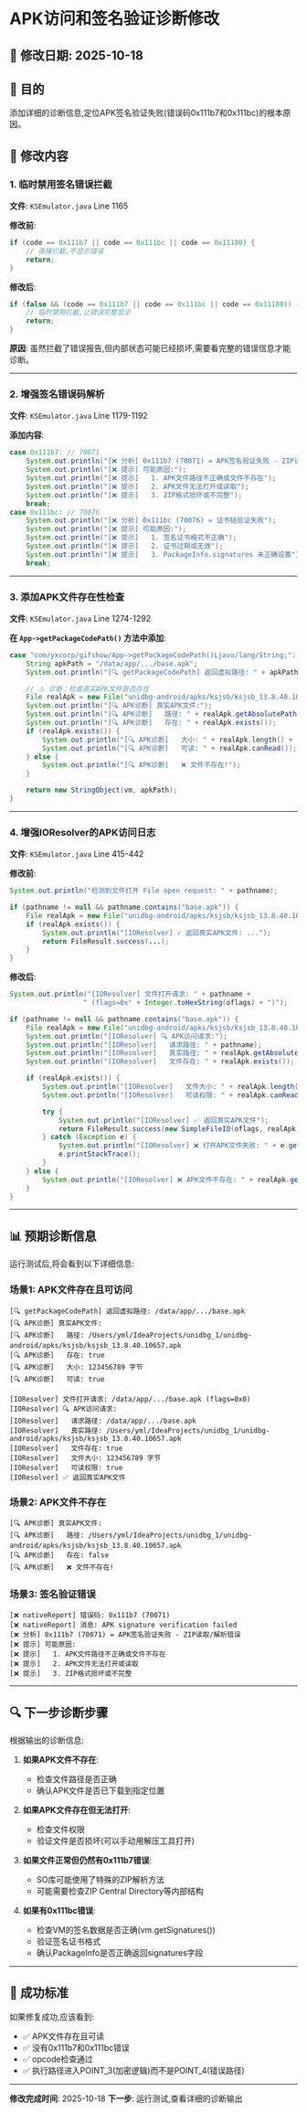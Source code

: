 # APK访问和签名验证诊断修改

## 📅 修改日期: 2025-10-18

## 🎯 目的

添加详细的诊断信息,定位APK签名验证失败(错误码0x111b7和0x111bc)的根本原因。

## 🔧 修改内容

### 1. 临时禁用签名错误拦截

**文件**: `KSEmulator.java` Line 1165

**修改前**:
```java
if (code == 0x111b7 || code == 0x111bc || code == 0x11180) {
    // 直接拦截,不显示错误
    return;
}
```

**修改后**:
```java
if (false && (code == 0x111b7 || code == 0x111bc || code == 0x11180)) {
    // 临时禁用拦截,让错误完整显示
    return;
}
```

**原因**: 虽然拦截了错误报告,但内部状态可能已经损坏,需要看完整的错误信息才能诊断。

---

### 2. 增强签名错误码解析

**文件**: `KSEmulator.java` Line 1179-1192

**添加内容**:
```java
case 0x111b7: // 70071
    System.out.println("[❌ 分析] 0x111b7 (70071) = APK签名验证失败 - ZIP读取/解析错误");
    System.out.println("[❌ 提示] 可能原因:");
    System.out.println("[❌ 提示]   1. APK文件路径不正确或文件不存在");
    System.out.println("[❌ 提示]   2. APK文件无法打开或读取");
    System.out.println("[❌ 提示]   3. ZIP格式损坏或不完整");
    break;
case 0x111bc: // 70076
    System.out.println("[❌ 分析] 0x111bc (70076) = 证书链验证失败");
    System.out.println("[❌ 提示] 可能原因:");
    System.out.println("[❌ 提示]   1. 签名证书格式不正确");
    System.out.println("[❌ 提示]   2. 证书过期或无效");
    System.out.println("[❌ 提示]   3. PackageInfo.signatures 未正确设置");
    break;
```

---

### 3. 添加APK文件存在性检查

**文件**: `KSEmulator.java` Line 1274-1292

**在 `App->getPackageCodePath()` 方法中添加**:
```java
case "com/yxcorp/gifshow/App->getPackageCodePath()Ljava/lang/String;": {
    String apkPath = "/data/app/.../base.apk";
    System.out.println("[🔍 getPackageCodePath] 返回虚拟路径: " + apkPath);

    // ⚠️ 诊断：检查真实APK文件是否存在
    File realApk = new File("unidbg-android/apks/ksjsb/ksjsb_13.8.40.10657.apk");
    System.out.println("[🔍 APK诊断] 真实APK文件:");
    System.out.println("[🔍 APK诊断]   路径: " + realApk.getAbsolutePath());
    System.out.println("[🔍 APK诊断]   存在: " + realApk.exists());
    if (realApk.exists()) {
        System.out.println("[🔍 APK诊断]   大小: " + realApk.length() + " 字节");
        System.out.println("[🔍 APK诊断]   可读: " + realApk.canRead());
    } else {
        System.out.println("[🔍 APK诊断]   ❌ 文件不存在!");
    }

    return new StringObject(vm, apkPath);
}
```

---

### 4. 增强IOResolver的APK访问日志

**文件**: `KSEmulator.java` Line 415-442

**修改前**:
```java
System.out.println("检测到文件打开 File open request: " + pathname);

if (pathname != null && pathname.contains("base.apk")) {
    File realApk = new File("unidbg-android/apks/ksjsb/ksjsb_13.8.40.10657.apk");
    if (realApk.exists()) {
        System.out.println("[IOResolver] ✓ 返回真实APK文件: ...");
        return FileResult.success(...);
    }
}
```

**修改后**:
```java
System.out.println("[IOResolver] 文件打开请求: " + pathname +
                  " (flags=0x" + Integer.toHexString(oflags) + ")");

if (pathname != null && pathname.contains("base.apk")) {
    File realApk = new File("unidbg-android/apks/ksjsb/ksjsb_13.8.40.10657.apk");
    System.out.println("[IOResolver] 🔍 APK访问请求:");
    System.out.println("[IOResolver]   请求路径: " + pathname);
    System.out.println("[IOResolver]   真实路径: " + realApk.getAbsolutePath());
    System.out.println("[IOResolver]   文件存在: " + realApk.exists());

    if (realApk.exists()) {
        System.out.println("[IOResolver]   文件大小: " + realApk.length() + " 字节");
        System.out.println("[IOResolver]   可读权限: " + realApk.canRead());

        try {
            System.out.println("[IOResolver] ✅ 返回真实APK文件");
            return FileResult.success(new SimpleFileIO(oflags, realApk, pathname));
        } catch (Exception e) {
            System.out.println("[IOResolver] ❌ 打开APK文件失败: " + e.getMessage());
            e.printStackTrace();
        }
    } else {
        System.out.println("[IOResolver] ❌ APK文件不存在: " + realApk.getAbsolutePath());
    }
}
```

---

## 📊 预期诊断信息

运行测试后,将会看到以下详细信息:

### 场景1: APK文件存在且可访问
```
[🔍 getPackageCodePath] 返回虚拟路径: /data/app/.../base.apk
[🔍 APK诊断] 真实APK文件:
[🔍 APK诊断]   路径: /Users/yml/IdeaProjects/unidbg_1/unidbg-android/apks/ksjsb/ksjsb_13.8.40.10657.apk
[🔍 APK诊断]   存在: true
[🔍 APK诊断]   大小: 123456789 字节
[🔍 APK诊断]   可读: true

[IOResolver] 文件打开请求: /data/app/.../base.apk (flags=0x0)
[IOResolver] 🔍 APK访问请求:
[IOResolver]   请求路径: /data/app/.../base.apk
[IOResolver]   真实路径: /Users/yml/IdeaProjects/unidbg_1/unidbg-android/apks/ksjsb/ksjsb_13.8.40.10657.apk
[IOResolver]   文件存在: true
[IOResolver]   文件大小: 123456789 字节
[IOResolver]   可读权限: true
[IOResolver] ✅ 返回真实APK文件
```

### 场景2: APK文件不存在
```
[🔍 APK诊断] 真实APK文件:
[🔍 APK诊断]   路径: /Users/yml/IdeaProjects/unidbg_1/unidbg-android/apks/ksjsb/ksjsb_13.8.40.10657.apk
[🔍 APK诊断]   存在: false
[🔍 APK诊断]   ❌ 文件不存在!
```

### 场景3: 签名验证错误
```
[❌ nativeReport] 错误码: 0x111b7 (70071)
[❌ nativeReport] 消息: APK signature verification failed
[❌ 分析] 0x111b7 (70071) = APK签名验证失败 - ZIP读取/解析错误
[❌ 提示] 可能原因:
[❌ 提示]   1. APK文件路径不正确或文件不存在
[❌ 提示]   2. APK文件无法打开或读取
[❌ 提示]   3. ZIP格式损坏或不完整
```

---

## 🔍 下一步诊断步骤

根据输出的诊断信息:

1. **如果APK文件不存在**:
   - 检查文件路径是否正确
   - 确认APK文件是否已下载到指定位置

2. **如果APK文件存在但无法打开**:
   - 检查文件权限
   - 验证文件是否损坏(可以手动用解压工具打开)

3. **如果文件正常但仍然有0x111b7错误**:
   - SO库可能使用了特殊的ZIP解析方法
   - 可能需要检查ZIP Central Directory等内部结构

4. **如果有0x111bc错误**:
   - 检查VM的签名数据是否正确(vm.getSignatures())
   - 验证签名证书格式
   - 确认PackageInfo是否正确返回signatures字段

---

## 🎯 成功标准

如果修复成功,应该看到:
- ✅ APK文件存在且可读
- ✅ 没有0x111b7和0x111bc错误
- ✅ opcode检查通过
- ✅ 执行路径进入POINT_3(加密逻辑)而不是POINT_4(错误路径)

---

**修改完成时间**: 2025-10-18
**下一步**: 运行测试,查看详细的诊断输出
